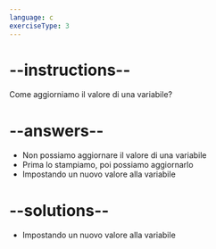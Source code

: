 ```yaml
---
language: c
exerciseType: 3
---
```


# --instructions--

Come aggiorniamo il valore di una variabile?

# --answers--

- Non possiamo aggiornare il valore di una variabile
- Prima lo stampiamo, poi possiamo aggiornarlo
- Impostando un nuovo valore alla variabile

# --solutions--

- Impostando un nuovo valore alla variabile
